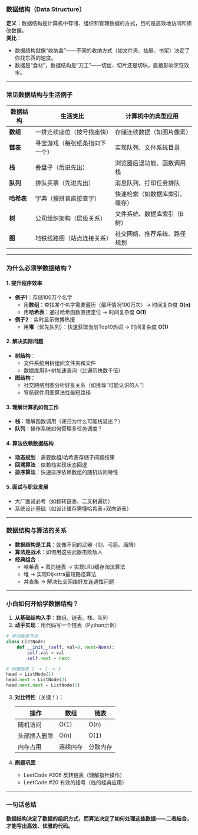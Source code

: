 ### **数据结构（Data Structure）**  
**定义**：数据结构是计算机中存储、组织和管理数据的方式，目的是高效地访问和修改数据。  
**类比**：  
- 数据结构就像“收纳盒”——不同的收纳方式（如文件夹、抽屉、书架）决定了你找东西的速度。  
- 数据是“食材”，数据结构是“刀工”——切丝、切片还是切块，直接影响烹饪效率。

---

### **常见数据结构与生活例子**
| 数据结构    | 生活类比                  | 计算机中的典型应用                 |
|-------------|--------------------------|----------------------------------|
| **数组**    | 一排连续座位（按号找座快） | 存储连续数据（如图片像素）         |
| **链表**    | 寻宝游戏（每张纸条指向下一个） | 实现队列、文件系统目录           |
| **栈**      | 叠盘子（后进先出）         | 浏览器后退功能、函数调用栈        |
| **队列**    | 排队买票（先进先出）       | 消息队列、打印任务排队           |
| **哈希表**  | 字典（按拼音直接查字）     | 快速检索（如数据库索引、缓存）    |
| **树**      | 公司组织架构（层级关系）   | 文件系统、数据库索引（B树）       |
| **图**      | 地铁线路图（站点连接关系） | 社交网络、推荐系统、路径规划      |

---

### **为什么必须学数据结构？**
#### 1. **提升程序效率**  
- **例子1**：存储100万个名字  
  - 用**数组**：查找某个名字需要遍历（最坏情况100万次）→ 时间复杂度 **O(n)**  
  - 用**哈希表**：通过哈希函数直接定位 → 时间复杂度 **O(1)**  
- **例子2**：实时显示微博热搜  
  - 用**堆**（优先队列）：快速获取当前Top10热词 → 时间复杂度 **O(1)**  

#### 2. **解决实际问题**  
- **树结构**：  
  - 文件系统用树组织文件夹和文件  
  - 数据库用B+树加速查询（比遍历快数千倍）  
- **图结构**：  
  - 社交网络用图分析好友关系（如推荐“可能认识的人”）  
  - 导航软件用图算法找最短路径  

#### 3. **理解计算机如何工作**  
- **栈**：理解函数调用（递归为什么可能栈溢出？）  
- **队列**：操作系统如何管理多任务调度？  

#### 4. **算法依赖数据结构**  
- **动态规划**：需要数组/哈希表存储子问题结果  
- **回溯算法**：依赖栈实现状态回退  
- **排序算法**：快速排序依赖数组的随机访问特性  

#### 5. **面试与职业发展**  
- 大厂面试必考（如翻转链表、二叉树遍历）  
- 系统设计基础（如设计缓存需懂哈希表+双向链表）  

---

### **数据结构与算法的关系**
- **数据结构是工具**：就像不同的武器（剑、弓箭、盾牌）  
- **算法是战术**：如何用这些武器击败敌人  
- **经典组合**：  
  - 哈希表 + 双向链表 → 实现LRU缓存淘汰算法  
  - 堆 → 实现Dijkstra最短路径算法  
  - 并查集 → 解决社交网络好友连通性问题  

---

### **小白如何开始学数据结构？**
1. **从基础结构入手**：数组、链表、栈、队列  
2. **动手实现**：用代码写一个链表（Python示例）  
```python
# 单向链表节点
class ListNode:
    def __init__(self, val=0, next=None):
        self.val = val
        self.next = next

# 创建链表 1 -> 2 -> 3
head = ListNode(1)
head.next = ListNode(2)
head.next.next = ListNode(3)
```
3. **对比特性**（关键！）：  

   | 操作         | 数组       | 链表       |  
   |--------------|------------|------------|  
   | 随机访问     | O(1)       | O(n)       |  
   | 头部插入删除 | O(n)       | O(1)       |  
   | 内存占用     | 连续内存   | 分散内存   |  

4. **刷题巩固**：  
   - LeetCode #206 反转链表（理解指针操作）  
   - LeetCode #20 有效的括号（栈的经典应用）  

---

### **一句话总结**  
**数据结构决定了数据的组织方式，而算法决定了如何处理这些数据——二者结合，才能写出高效、优雅的代码。**